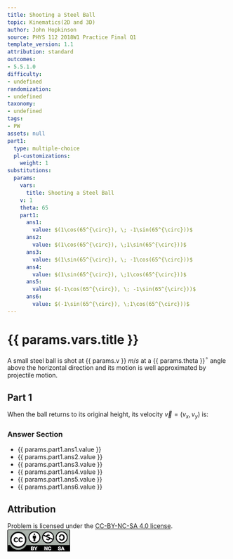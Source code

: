 ```yaml
---
title: Shooting a Steel Ball
topic: Kinematics(2D and 3D)
author: John Hopkinson
source: PHYS 112 2018W1 Practice Final Q1
template_version: 1.1
attribution: standard
outcomes:
- 5.5.1.0
difficulty:
- undefined
randomization:
- undefined
taxonomy:
- undefined
tags:
- PW
assets: null
part1:
  type: multiple-choice
  pl-customizations:
    weight: 1
substitutions:
  params:
    vars:
      title: Shooting a Steel Ball
    v: 1
    theta: 65
    part1:
      ans1:
        value: $(1\cos(65^{\circ}), \; -1\sin(65^{\circ}))$
      ans2:
        value: $(1\cos(65^{\circ}), \;1\sin(65^{\circ}))$
      ans3:
        value: $(1\sin(65^{\circ}), \; -1\cos(65^{\circ}))$
      ans4:
        value: $(1\sin(65^{\circ}), \;1\cos(65^{\circ}))$
      ans5:
        value: $(-1\cos(65^{\circ}), \; -1\sin(65^{\circ}))$
      ans6:
        value: $(-1\sin(65^{\circ}), \;1\cos(65^{\circ}))$
---
```

# {{ params.vars.title }}
A small steel ball is shot at {{ params.v }} $m/s$ at a {{ params.theta }}$^{\circ}$ angle above the horizontal direction and its motion is well approximated by projectile motion.

## Part 1

When the ball returns to its original height, its velocity $\overrightarrow{v} = (v_x, v_y)$ is:

### Answer Section

- {{ params.part1.ans1.value }}
- {{ params.part1.ans2.value }}
- {{ params.part1.ans3.value }}
- {{ params.part1.ans4.value }}
- {{ params.part1.ans5.value }}
- {{ params.part1.ans6.value }}

## Attribution

Problem is licensed under the [CC-BY-NC-SA 4.0 license](https://creativecommons.org/licenses/by-nc-sa/4.0/).<br> ![The Creative Commons 4.0 license requiring attribution-BY, non-commercial-NC, and share-alike-SA license.](https://raw.githubusercontent.com/firasm/bits/master/by-nc-sa.png)